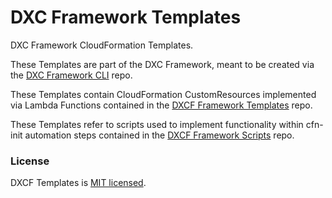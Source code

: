 # DXC Framework Templates
DXC Framework CloudFormation Templates.

These Templates are part of the DXC Framework, meant to be created via the [DXC Framework CLI](https://github.com/dxctechnology/dxcf-cli) repo.

These Templates contain CloudFormation CustomResources implemented via Lambda Functions contained in the [DXCF Framework Templates](https://github.com/dxctechnology/dxcf-templates) repo.

These Templates refer to scripts used to implement functionality within cfn-init automation steps contained in the [DXCF Framework Scripts](https://github.com/dxctechnology/dxcf-scripts) repo.

### License

DXCF Templates is [MIT licensed](./LICENSE).
